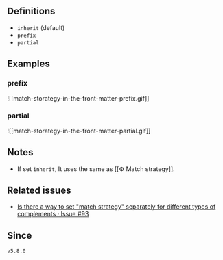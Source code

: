 ## Definitions

- `inherit` (default)
- `prefix`
- `partial`

## Examples

### prefix

![[match-storategy-in-the-front-matter-prefix.gif]]

### partial

![[match-storategy-in-the-front-matter-partial.gif]]

## Notes

- If set `inherit`, It uses the same as [[⚙️ Match strategy]].

## Related issues

- [Is there a way to set "match strategy" separately for different types of complements · Issue \#93](https://github.com/tadashi-aikawa/obsidian-various-complements-plugin/issues/93)

## Since

`v5.8.0`
